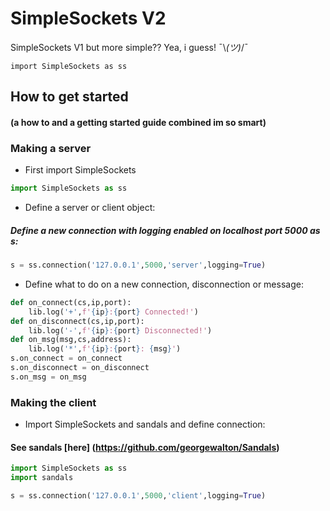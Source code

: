 # SimpleSockets V2
 SimpleSockets V1 but more simple?? Yea, i guess! ¯\\_(ツ)_/¯

```
import SimpleSockets as ss
```

## How to get started
#### (a how to and a getting started guide combined im so smart)

### Making a server

- First import SimpleSockets 
```python
import SimpleSockets as ss
```

- Define a server or client object:
##### Define a new connection with logging enabled on localhost port 5000 as s:
```python
s = ss.connection('127.0.0.1',5000,'server',logging=True)
```

- Define what to do on a new connection, disconnection or message:
```python
def on_connect(cs,ip,port):
    lib.log('+',f'{ip}:{port} Connected!')
def on_disconnect(cs,ip,port):
    lib.log('-',f'{ip}:{port} Disconnected!')
def on_msg(msg,cs,address):
    lib.log('*',f'{ip}:{port}: {msg}')
s.on_connect = on_connect
s.on_disconnect = on_disconnect
s.on_msg = on_msg
```
### Making the client

- Import SimpleSockets and sandals and define connection:
#### See sandals [here] (https://github.com/georgewalton/Sandals)
```python
import SimpleSockets as ss
import sandals

s = ss.connection('127.0.0.1',5000,'client',logging=True)
```







